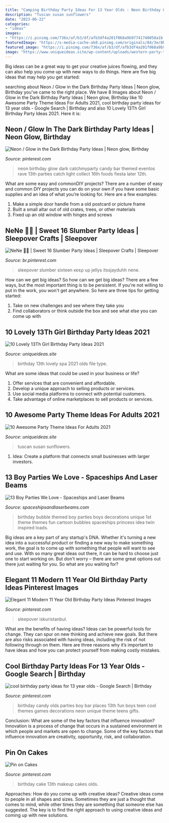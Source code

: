 ```yaml
---
title: "Camping Birthday Party Ideas For 13 Year Olds : Neon Birthday Glow Dark Catchmyparty Candy Bar Themed Eventos Rave 13th Parties Catch Light Collect 16th Foods Fiesta Later 12th"
description: "Tuscan susan sunflowers"
date: "2023-06-22"
categories:
- "ideas"
images:
- "https://i.pinimg.com/736x/af/b3/df/afb3df4a201f068a9b97741740058a1b.jpg"
featuredImage: "https://s-media-cache-ak0.pinimg.com/originals/84/3e/8b/843e8bd88e48fb54659d215c0ed6dd3e.jpg"
featured_image: "https://i.pinimg.com/736x/af/b3/df/afb3df4a201f068a9b97741740058a1b.jpg"
image: "https://www.uniqueideas.site/wp-content/uploads/western-party-theme-ideas-adults-interiors-mary-susan-home-art.jpg"
---
```



Big ideas can be a great way to get your creative juices flowing, and they can also help you come up with new ways to do things. Here are five big ideas that may help you get started: 

	

		
searching about Neon / Glow in the Dark Birthday Party Ideas | Neon glow, Birthday you've came to the right place. We have 8 Images about Neon / Glow in the Dark Birthday Party Ideas | Neon glow, Birthday like 10 Awesome Party Theme Ideas For Adults 2021, cool birthday party ideas for 13 year olds - Google Search | Birthday and also 10 Lovely 13Th Girl Birthday Party Ideas 2021. Here it is:
		
    
## Neon / Glow In The Dark Birthday Party Ideas | Neon Glow, Birthday

<img loading=lazy src="https://s-media-cache-ak0.pinimg.com/originals/84/3e/8b/843e8bd88e48fb54659d215c0ed6dd3e.jpg" onerror="this.onerror=null;this.src='https://tse4.mm.bing.net/th?id=OIP.RO8_-t9Zep-FOHfDKPI-xQHaJ4&amp;pid=15.1';" alt="Neon / Glow in the Dark Birthday Party Ideas | Neon glow, Birthday">

_Source: pinterest.com_

>neon birthday glow dark catchmyparty candy bar themed eventos rave 13th parties catch light collect 16th foods fiesta later 12th. 

	

What are some easy and commonDIY projects?
There are a number of easy and common DIY projects you can do on your own if you have some basic supplies and an idea of what you’re looking for. Here are a few examples:
1. Make a simple door handle from a old postcard or picture frame
2. Built a small altar out of old crates, trees, or other materials
3. Fixed up an old window with hinges and screws

    
## NeNe 💋🥀 | Sweet 16 Slumber Party Ideas | Sleepover Crafts | Sleepover

<img loading=lazy src="https://i.pinimg.com/736x/af/b3/df/afb3df4a201f068a9b97741740058a1b.jpg" onerror="this.onerror=null;this.src='https://tse4.mm.bing.net/th?id=OIP.SkhGqD-SlwIqsTaIGGY3rgHaHS&amp;pid=15.1';" alt="NeNe 💋🥀 | Sweet 16 Slumber Party Ideas | Sleepover Crafts | Sleepover">

_Source: br.pinterest.com_

>sleepover slumber sixteen кєєρ υρ jellys itssjayduhh nene. 

	

How can we get big ideas?
So how can we get big ideas? There are a few ways, but the most important thing is to be persistent. If you're not willing to put in the work, you won't get anywhere. So here are three tips for getting started: 
1. Take on new challenges and see where they take you 
2. Find collaborators or think outside the box and see what else you can come up with 

    
## 10 Lovely 13Th Girl Birthday Party Ideas 2021

<img loading=lazy src="https://www.uniqueideas.site/wp-content/uploads/spa-birthday-party-ideas-for-13-year-olds-spa-at-home-pinterest-7.jpg" onerror="this.onerror=null;this.src='https://tse4.mm.bing.net/th?id=OIP.w7WhWUUVCanQ5ODbRKd6WAHaLD&amp;pid=15.1';" alt="10 Lovely 13Th Girl Birthday Party Ideas 2021">

_Source: uniqueideas.site_

>birthday 13th lovely spa 2021 olds file type. 

	

What are some ideas that could be used in your business or life?
1. Offer services that are convenient and affordable.
2. Develop a unique approach to selling products or services.
3. Use social media platforms to connect with potential customers. 
4. Take advantage of online marketplaces to sell products or services.

    
## 10 Awesome Party Theme Ideas For Adults 2021

<img loading=lazy src="https://www.uniqueideas.site/wp-content/uploads/western-party-theme-ideas-adults-interiors-mary-susan-home-art.jpg" onerror="this.onerror=null;this.src='https://tse4.mm.bing.net/th?id=OIP.L0qFtuW1QD3bGcWQkzwtAQHaFj&amp;pid=15.1';" alt="10 Awesome Party Theme Ideas For Adults 2021">

_Source: uniqueideas.site_

>tuscan susan sunflowers. 

	

1. Idea: Create a platform that connects small businesses with larger investors.

    
## 13 Boy Parties We Love - Spaceships And Laser Beams

<img loading=lazy src="http://spaceshipsandlaserbeams.com/wp-content/uploads/2015/12/9-boys-bubble-themed-first-birthday-party.jpg" onerror="this.onerror=null;this.src='https://tse4.mm.bing.net/th?id=OIP.02JU1cCeAPW1q23CLmBe1gHaLH&amp;pid=15.1';" alt="13 Boy Parties We Love - Spaceships and Laser Beams">

_Source: spaceshipsandlaserbeams.com_

>birthday bubble themed boy parties boys decorations unique 1st theme themes fun cartoon bubbles spaceships princess idea twin inspired loads. 

	

Big ideas are a key part of any startup's DNA. Whether it's turning a new idea into a successful product or finding a new way to make something work, the goal is to come up with something that people will want to see and use. With so many great ideas out there, it can be hard to choose just one to start working on. But don't worry – there are some great options out there just waiting for you. So what are you waiting for?

    
## Elegant 11 Modern 11 Year Old Birthday Party Ideas Pinterest Images

<img loading=lazy src="https://i.pinimg.com/736x/80/04/e8/8004e8460d2b655f8ffaf6cdf7d7d228.jpg" onerror="this.onerror=null;this.src='https://tse2.mm.bing.net/th?id=OIP.2RSV5fwRYVe6xkOxVmfjkQHaJ4&amp;pid=15.1';" alt="Elegant 11 Modern 11 Year Old Birthday Party Ideas Pinterest Images">

_Source: pinterest.com_

>sleepover iskuristanbul. 

	

What are the benefits of having ideas?
Ideas can be powerful tools for change. They can spur on new thinking and achieve new goals. But there are also risks associated with having ideas, including the risk of not following through on them. Here are three reasons why it’s important to have ideas and how you can protect yourself from making costly mistakes.

    
## Cool Birthday Party Ideas For 13 Year Olds - Google Search | Birthday

<img loading=lazy src="https://i.pinimg.com/originals/b1/04/5d/b1045db641376855d687b42ea66ed0d9.jpg" onerror="this.onerror=null;this.src='https://tse1.mm.bing.net/th?id=OIP.ZXk4Mu48FHFeGiq5ngIJ4AHaFh&amp;pid=15.1';" alt="cool birthday party ideas for 13 year olds - Google Search | Birthday">

_Source: pinterest.com_

>birthday candy olds parties boy bar places 13th fun boys teen cool themes games decorations neon unique theme teens gifts. 

	

Conclusion: What are some of the key factors that influence innovation?
Innovation is a process of change that occurs in a sustained environment in which people and markets are open to change. Some of the key factors that influence innovation are creativity, opportunity, risk, and collaboration.

    
## Pin On Cakes

<img loading=lazy src="https://i.pinimg.com/originals/5d/ba/fb/5dbafb592fe02c4ca3e12a49f0dab953.jpg" onerror="this.onerror=null;this.src='https://tse4.mm.bing.net/th?id=OIP.yava5mHec1yuwoV-yzGqhAHaNK&amp;pid=15.1';" alt="Pin on Cakes">

_Source: pinterest.com_

>birthday cake 13th makeup cakes olds. 

	

Approaches: How do you come up with creative ideas?
Creative ideas come to people in all shapes and sizes. Sometimes they are just a thought that comes to mind, while other times they are something that someone else has suggested. The key is to find the right approach to using creative ideas and coming up with new solutions.

